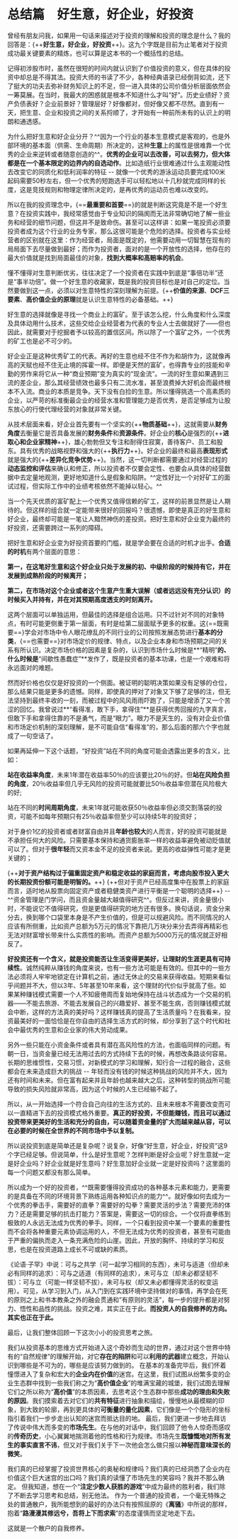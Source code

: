 # 总结篇　好生意，好企业，好投资

曾经有朋友问我，如果用一句话来描述对于投资的理解和投资的理念是什么？我的回答是：{++**好生意，好企业，好投资**++}。这九个字既是目前为止笔者对于投资成功最关键要素的精炼，也可以算是这本书的一个概括性的总结。

记得初涉股市时，虽然在很短的时间内就认识到了价值投资的意义，但在具体的投资中却总是不得其法。投资大师的书读了不少，各种经典语录已经倒背如流，还下了挺大的功夫去弥补财务知识上的不足，但一进入具体的公司价值分析层面依然会一筹莫展。在当时，我最大的困惑就是根本不知道什么才叫“好”。历史业绩好？资产负债表好？企业前景好？管理层好？好像都对，但好像又都不尽然。直到有一天，把生意、企业和投资之间的关系捋顺了，才开始有一种前所未有的认识上的明朗和通透感。

为什么把好生意和好企业分开？^^因为一个行业的基本生意模式是客观的，也是外部环境的基本面（供需、生命周期）所决定的，这种**生意**上的属性是很难靠一个优秀的企业来逆转或者随意创造的^^。**优秀的企业可以去改善，可以去努力，但大体都是在一个基本限定的边界内的自选动作**。比如造纸行业很难通过什么主观能动性去改变它的同质化和低利润率的特征 -- 就像一个优秀的游泳运动员要完成100米起码需要50秒左右，但一个优秀的短跑选手可以轻松地以十几秒就完成同样的长度，这是竞技规则和物理定律所决定的，是再优秀的运动员也难以改变的。

所以在我的投资理念中，{==**最重要和首要**==}的就是判断这究竟是不是一个好生意？在投资实践中，我经常感觉由于专业知识的隔阂而无法非常确切地了解一些业务和经营的细节问题，但这并不是致命伤。甚至可以这样讲：如果一笔投资必须要投资者成为这个行业的业务专家，那么这很可能是个危险的选择。投资者与实业经营者的区别就在这里：作为经营者，局面是既定的，他需要动用一切智慧在现有的局局面下去尽量做到最好；而作为投资者，面对的是一个开放性的选择，他存在的最大价值就是找到局面最佳的对象，**找到大概率和高赔率的机会**。

懂不懂得对生意判断优劣，往往决定了一个投资者在实践中到底是“事倍功半”还是“事半功倍”。做一个好生意的收藏家，既是我的投资目标也是对自己的定位。当然要做到这一点，必须以对生意特性的深刻理解为前提。{++**价值的来源**、**DCF三要素**、**高价值企业的原理**就是认识生意特性的必备基础。++}

好生意的选择就像是寻找一个商业上的富矿。至于该怎么挖，什么角度和什么深度及具体动用什么技术，这些交给企业经营者为代表的专业人士去做就好了——但也因此，就需要对于挖掘者予以较高的置信区间。所以除了一个富矿之外，一个优秀的矿工也是必不可少的。

好企业正是这种优秀矿工的代表。再好的生意也经不住不作为和胡作为，这就像再高的天赋也经不住无止境的挥霍一样。即便是天然的富矿，也得靠专业的技能和辛勤的劳作来将它从一种“商业预期”变为真实的“现金流”。一流的好生意如果遇到三流的差企业，那么其经营绩效也最多只有二流水准，甚至浪费掉大好机会而最终根本不入流。商业的本质是竞争。天下没有白捡的生意。所以懂得挑选一个高素质的企业，以严苛的标准衡最企业的经营水准和管理能力是否优秀，是否足够成为让股东放心的行使代理经营的对象就非常关键。

从技术层面来看，好企业首先要有一个坚实的{++**物质基础**++}，这就需要从**财务角度**去衡量它是否具备发展的**财务条件**和**资源条件**。好企业的**核心**是强烈的{++**进取心和企业家精神**++}，雄心勃勃但又专注和耐得住寂寞，善待客户、员工和股东。具有优秀的战略视野和强大的{++**执行力**++}。好企业的最终和最高**表现形式**就是强大的{++**差异化竞争优势**++}。当然，这一切判断都需要通过对经营过程的**动态监控和评估**来确认和修正，所以投资者不仅要会定性、也要会从具体的经营数据中去定量地观测，更好地知道什么是假象和陷阱。^^定性好比一个对好矿工的面试过程，但实际工作中的业绩考核依然不能掉以轻心。^^

当一个先天优质的富矿配上一个优秀又值得信赖的矿工，这样的前景显然是让人期待的。但这样的组合就一定能带来很好的回报吗？很遗憾，即使是真正的好生意和好企业，最终却可能是一笔让人黯然神伤的差投资。把好生意和好企业变为最终的好投资，还需要跨过一系列的障碍。

把好生意和好企业变为好投资首要的门槛，就是学会要在合适的时机才出手。**合适的时机**有两个层面的意思：

**第一，在这笔好生意和这个好企业只处于发展的初、中级阶段的时候持有它，并在发展到成熟阶段的时候离开；**

**第二，在市场对这个企业或者这个生意产生重大误解（或者远远没有充分认识）的时候买入并持有，并在对其预期高度透支的时刻离开。**

这两个层面可以单独运用，但最佳的选择是组合运用。只不过针对不同的对象特点，有时可能更侧重于第一层面，有时是给第二层面赋予更多的权重。这{==既需要==}学会对市场中令人眼花缭乱的不同行业的公司按照发展态势进行**基本的分类**，{==也需要==}对市场定价的规律、特点，以及企业本身和市场预期之间的关系有所认识。决定市场价格的因素是复杂的，认识到市场什么时候是**“精明”**的、什么时候是**“间歇性愚蠢症”**发作了，既是投资者的基本功课，也是一个艰难和将永远面对的难题。

然而好价格也仅仅是好投资的一个侧面。被证明的聪明决策如果没有足够的仓位，那么结果只能是更多的遗憾。同样，即使真的押对了对象又下够了足够的注，但无法坚持到最终丰收的一刻，而被过程中的风风雨雨吓跑了，只能是增添了又一个苦涩的回忆。我曾说过**“看得准，敢下手，拿得住”**是获得优秀回报的九字真言，但敢下手和拿得住靠的不是勇气，而是“眼力”。眼力不是天生的，没有对企业价值和市场定价机制的深刻理解，是不可能自信“看得准”的，那么后面的那六个字也就成了一句空话了。

如果再延伸一下这个话题，“好投资”站在不同的角度可能会透露出更多的含义，比如：

**站在收益率角度**，未来1年潜在收益率50％的应该要比20％的好。但**站在风险负担的角度**，20％收益率但几乎无风险的投资可能就要比50％收益率但潜在风险极大的好;

站在不同的**时间周期角度**，未来1年就可能收获50％收益率但必须交割落袋的投资，可能不如每年预期只有25％收益率但至少可以持续5年的投资好；

对于身价1亿的投资者或者财富自由并且**年龄也较大**的人而言，好的投资可能就是不承担任何大的风险。只需要基本保持和通货膨胀率一样的收益率避免被动贬值就可以了。但对于**很年轻**而又资本金不足的投资者来说。更高的收益弹性可能才是更关键的；

{++**对于资产结构过于偏重固定资产和稳定收益的家庭而言，考虑向股市投入更大的长期投资份额可能是明智的。**++}
{++但对于资产已经高度集中在股票上的家庭而言，适时地从股票向固定资产或者稳健类资产进行平衡是一个聪明的选择++} -- ^^资金管理是门学问，而且资金量越大越值得研究^^。但反过来讲，资金量很小时，不能说它不值得研究，但是更值得研究的地方还有很多。换句话说，资金分来分去，换到哪个口袋里本身是不产生价值的，但是可以规避风险。而不同情况的人应该有所侧重，比如资产总额为5万元的情况下靠把几万块分来分去弄得再精彩也无法对财富增长带来什么实质性的影响。而资产总额为5000万元的情况就正好相反了。

**好投资还有一个含义，就是投资能否让生活变得更美好，让理财的生涯更具有可持续性**。诚然纯粹从赚钱的角度来说，也有一些方法可能是有效的。但其中的一些方法必须将人牢牢地锁定在计算机之前，通过无休止的交易来获得收益。短期来看似乎间题并不大，但以3年、5年甚至10年来看，这个理财的代价似乎就高了些。如果某种赚钱模式需要一个人不知疲倦周而复始地保持在战斗状态成为一个交易的机器——不能去旅游、不能去发展自己的兴趣爱好、甚至不能生病，否则赚钱模式就会中断，这样的方法真的美好吗？这样赚钱真的提高了生活质量吗？在我看来，投资最美好的一面恰恰是在你自由的选择生活方式的时候，却分享到了这个时代和社会中最优秀的生意和企业家的伟大劳动成果。

另外一些只能在小资金条件或者具有潜在高风险性的方法，也面临同样的问题。有朝一日，当资金量已经无法用过去的方式持续下去的时候，再想改条路谈何容易。长期的思维惯性，交易习惯，对新模式的学习和理解，知行合一过程的融合，这些都会在未来造成巨大的挑战 -- 年轻而没有钱的时候这种挑战的风险并不大，因为还有时间和未来。但在富有起来并且年龄也越来越大之后，这种转型的挑战所可能导致的损失风险就非常高，因为这个时候的人生已经输不起了。

所以，从一开始选择一个符合自己向往的生活方式的、且未来根本不需要改变而可以一直精进下去的投资模式格外重要。**真正的好投资，不但能赚钱，而且可以通过投资带来更美好的生活和充分的自由，可以随着资金量的扩大而越来越从容，可以在必要的时候在全世界的不同市场中予以复制。**

所以说投资到底是简单还是复杂呢？说复杂，好像“好生意，好企业，好投资”这9个字已经足够。但说简单，什么是好生意呢？怎样判断是好企业呢？好生意就一定是好企业吗？好企业就是好生意吗？好生意加好企业就一定是好投资吗？这里面的每一个问题又都没有那么简单。

所以成为一个好的投资者，^^既需要懂得投资成功的各种基本元素和能力，更需要的是具备在不同的环境背景下熟练运用各种知识点的能力^^。就好像如何去成为一个优秀的拳击手，需要好的直拳？需要好的勾拳？需要灵活的步法？需要充沛的体力？还是需要足够的抗击打能力？答案是，需要这一切的综合。一个仅将直拳练到极致的人永远无法成为优秀的拳手。同样，一个只看到投资中某一个要素的重要性而不会将各种重要元素协调运用的人，不但无法成为优秀的投资者，甚至有可能由于严重的偏执而走入一条充满危险的山崖。因此，开放的胸怀、持续的学习和反思，也是在投资道路上成长不可或缺的素质。

《论语·子罕》中说：可与之共学（可一起学习相同的东西），未可与适道（但却未必有同样的追求）：可与之适道（有同样的追求），未可与立（却未必都坚韧不拔）：可与立（可能一样坚韧不拔），未可与权（却又未必都懂得灵活的权变运用）。可见，从学习到入门，从入门到在实践环境中坚持做对的事情，再学会在死的原则之上和书本教条之外的融会贯通和”有原则的灵活”，每一步的提升都是对努力、悟性和品性的挑战。投资之难，其实正在于此。**而投资人的自我修养的方向。其实也正在于此。**

最后，让我们整体回顾一下这次小小的投资思考之旅。

我们从投资基本的思维方式开始进入这个奇妙而生动的世界，通过对这个世界中特有的“自然规律”的理解开始，对它**存在的陷阱**和可以**利用的武器**建立概念，开始认识到哪些是不可为的，哪些是应该努力做到的。
在基本的准备完毕后，我们怀着憧憬进入了复杂和宏大的**企业内在价值**的迷宫。在这里，我们试图从纷繁多变的企业生态群中找到一些我们称之为“**高价值企业**”的堆满宝藏的城堡，我们试图去理解它们之所以称为“**高价值**”的本质因素，去思考这个生态群中那些**成功的理由和失败的原因**。我们摸索着去对它们的**共有特征**进行抽象和描绘，慢慢地从最模糊的印象，到大致的轮廓，再到更具体的**可衡量的量化因素**，它们像是一个个隐形的坐标指引着我们一步步走出认知的迷宫而抵达目的地。
最后，我们更进一步地去拜访了传说中伟大而多变的**市场先生**。在与他的对话中，我们回顾了他令人惊奇而感叹的**传奇历史**，小心翼翼地揣测着他的性格和行为规律。市场先生**既慷慨地对所有发生的事实直言不讳**，但又对于我们关于下一次他会怎么做只报以**神秘而意味深长的微笑**。

我们真的已经掌握了投资世界核心的奥秘和规律吗？我们真的已经洞悉了企业内在价值这个巨大迷宫的出口吗？我们真的读懂了市场先生的笑容吗？我并不那么确定。
但我知道，想在一个“**注定少数人获胜的游戏**”中成为最终的胜利者，我们除了不断去学习思考和总结，别无他法。
作为一个普通的投资者，一个毫无特殊之处的普通散户，我所能想到的最好的办法只有按照屈原的《**离骚**》中所说的那样，抱着“**路漫漫其修远兮，吾将上下而求索**”的态度谨慎而坚定地走下去。

这就是一个散户的自我修养。
